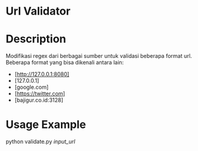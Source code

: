 Url Validator
=============

Description
=============
Modifikasi regex dari berbagai sumber untuk validasi beberapa format url.
Beberapa format yang bisa dikenali antara lain:
* [http://127.0.0.1:8080]
* [127.0.0.1]
* [google.com]
* [https://twitter.com]
* [bajigur.co.id:3128]

Usage Example
=============
python validate.py *input_url*